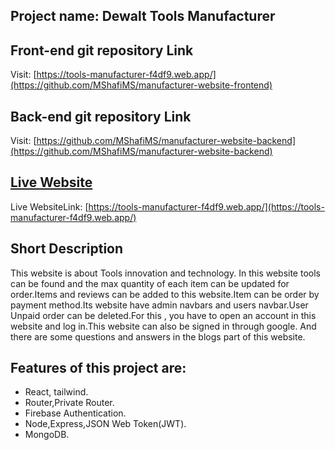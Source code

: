 ## Project name: Dewalt Tools Manufacturer

## Front-end git repository Link
Visit: [https://tools-manufacturer-f4df9.web.app/](https://github.com/MShafiMS/manufacturer-website-frontend)

## Back-end git repository Link

Visit: [https://github.com/MShafiMS/manufacturer-website-backend](https://github.com/MShafiMS/manufacturer-website-backend)

## [Live Website](https://tools-manufacturer-f4df9.web.app/)

Live WebsiteLink: [https://tools-manufacturer-f4df9.web.app/](https://tools-manufacturer-f4df9.web.app/)

## Short Description

This website is about Tools innovation and technology. In this website tools can be found and the max quantity of each item can be updated for order.Items and reviews can be added to this website.Item can be order by payment method.Its website have admin navbars and users navbar.User Unpaid order can be deleted.For this , you have to open an account in this website and log in.This website can also be signed in through google. And there are some questions and answers in the blogs part of this website.

## Features of this project are:

- React, tailwind.
- Router,Private Router.
- Firebase Authentication.
- Node,Express,JSON Web Token(JWT).
- MongoDB.

